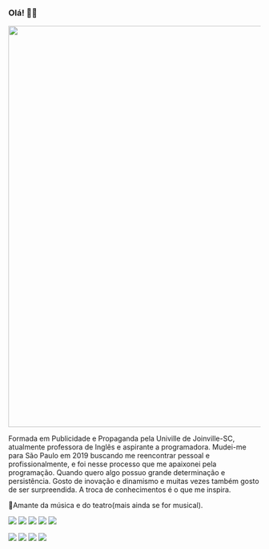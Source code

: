 ### Olá! 👋🏻

<img src="https://i.imgur.com/Njg47Kc.png" width="800px">

Formada em Publicidade e Propaganda pela Univille de Joinville-SC, atualmente professora de Inglês e aspirante a programadora. Mudei-me para São Paulo em 2019 buscando me reencontrar pessoal e profissionalmente, e foi nesse processo que me apaixonei pela programação. Quando quero algo possuo grande determinação e persistência. Gosto de inovação e dinamismo e muitas vezes também gosto de ser surpreendida. A troca de conhecimentos é o que me inspira. 

🎼Amante da música e do teatro(mais ainda se for musical).

![](https://img.shields.io/badge/Code-Java-informational?style=flat&logo=<LOGO_NAME>&logoColor=white&color=F86F6F) 
![](https://img.shields.io/badge/Code-HTML-informational?style=flat&logo=<LOGO_NAME>&logoColor=white&color=F86F6F) 
![](https://img.shields.io/badge/Code-CSS-informational?style=flat&logo=<LOGO_NAME>&logoColor=white&color=F86F6F) 
![](https://img.shields.io/badge/Code-JavaScript-informational?style=flat&logo=<LOGO_NAME>&logoColor=white&color=F86F6F)
![](https://img.shields.io/badge/Code-TypeScript-informational?style=flat&logo=<LOGO_NAME>&logoColor=white&color=F86F6F)

![](https://img.shields.io/badge/Tools-MySQL-informational?style=flat&logo=<LOGO_NAME>&logoColor=white&color=F86F6F)
![](https://img.shields.io/badge/Tools-SpringBoot-informational?style=flat&logo=<LOGO_NAME>&logoColor=white&color=F86F6F)
![](https://img.shields.io/badge/Tools-Angular-informational?style=flat&logo=<LOGO_NAME>&logoColor=white&color=F86F6F)
![](https://img.shields.io/badge/Tools-Node.Js-informational?style=flat&logo=<LOGO_NAME>&logoColor=white&color=F86F6F)
